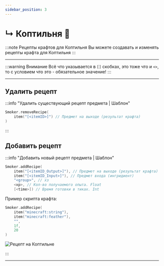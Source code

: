```yaml
---
sidebar_position: 3
---
```


# ↳ Коптильня 🧺

:::note Рецепты крафтов для Коптильня
Вы можете создавать и изменять рецепты крафта для Коптильня
:::

---

:::warning Внимание
Всё что указывается в `[]` скобках, это тоже что и `<>`, то с условием что это - обязательное значение!
:::

---

## Удалить рецепт

:::info "Удалить существующий рецепт предмета | Шаблон"

```kts
Smoker.removeRecipe(
	item("[<itemID>]") // Предмет на выходе (результат крафта)
)
```

:::

## Добавить рецепт

:::info "Добавить новый рецепт предмета | Шаблон"

```kts
Smoker.addRecipe(
	item("[<itemID_Output>]"), // Предмет на выходе (результат крафта)
	item("[<itemID_Input>]"), // Предмет входа (ингридиент)
	"<group>", // хз
	<xp>, // Кол-во получаемого опыта. Float
	[<time>]) // Время готовки в тиках. Int
```

Пример скрипта крафта:

```kts
Smoker.addRecipe(
	item("minecraft:string"),
	item("minecraft:feather"),
	"",
	1f,
	20
)
```

![Рецепт на Коптильне](@site/static/img/hollowengine/smoker_recipe.png)

:::

---

